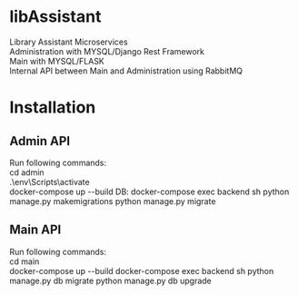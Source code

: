 # libAssistant
Library Assistant Microservices \
Administration with MYSQL/Django Rest Framework \
Main with MYSQL/FLASK \
Internal API between Main and Administration using RabbitMQ

# Installation
## Admin API
Run following commands:\
cd admin\
.\env\Scripts\activate \
docker-compose up --build
DB:
docker-compose exec backend sh
python manage.py makemigrations
python manage.py migrate

## Main API
Run following commands:\
cd main\
docker-compose up --build
docker-compose exec backend sh
python manage.py db migrate
python manage.py db upgrade
